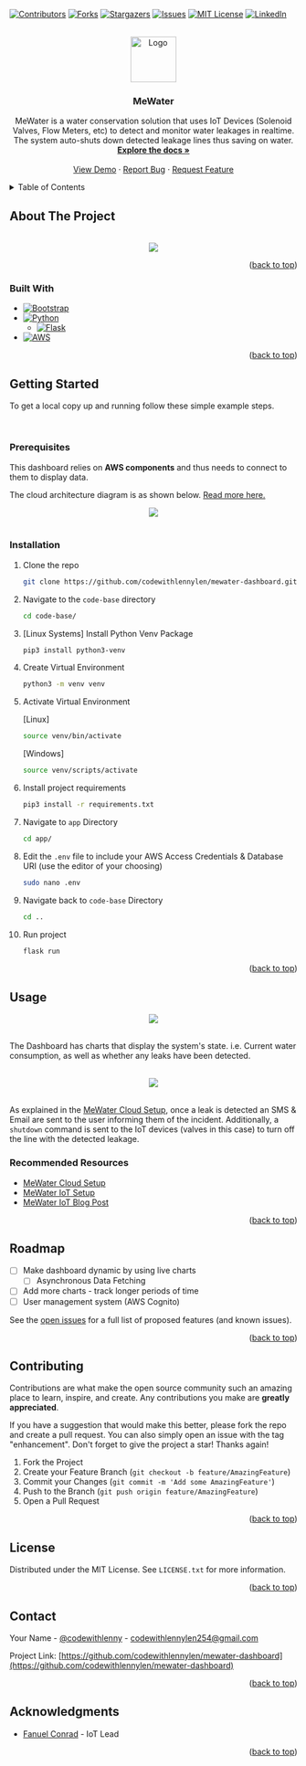 <!-- Improved compatibility of back to top link: See: https://github.com/othneildrew/Best-README-Template/pull/73 -->
<a name="readme-top"></a>
<!--
*** Thanks for checking out the Best-README-Template. If you have a suggestion
*** that would make this better, please fork the repo and create a pull request
*** or simply open an issue with the tag "enhancement".
*** Don't forget to give the project a star!
*** Thanks again! Now go create something AMAZING! :D
-->

<!-- PROJECT SHIELDS -->
<!--
*** I'm using markdown "reference style" links for readability.
*** Reference links are enclosed in brackets [ ] instead of parentheses ( ).
*** See the bottom of this document for the declaration of the reference variables
*** for contributors-url, forks-url, etc. This is an optional, concise syntax you may use.
*** https://www.markdownguide.org/basic-syntax/#reference-style-links
-->
[![Contributors][contributors-shield]][contributors-url]
[![Forks][forks-shield]][forks-url]
[![Stargazers][stars-shield]][stars-url]
[![Issues][issues-shield]][issues-url]
[![MIT License][license-shield]][license-url]
[![LinkedIn][linkedin-shield]][linkedin-url]

<!-- PROJECT LOGO -->
<br />
<div align="center">
  <a href="https://github.com/codewithlennylen/mewater-dashboard">
    <img src="web-app-snaps/favicon.png" alt="Logo" width="80" height="80">
  </a>

<h3 align="center">MeWater</h3>

  <p align="center">
    MeWater is a water conservation solution that uses IoT Devices (Solenoid Valves, Flow Meters, etc) to detect and monitor water leakages in realtime. The system auto-shuts down detected leakage lines thus saving on water.
    <br />
    <a href="https://github.com/codewithlennylen/mewater-dashboard"><strong>Explore the docs »</strong></a>
    <br />
    <br />
    <a href="https://github.com/codewithlennylen/mewater-dashboard">View Demo</a>
    ·
    <a href="https://github.com/codewithlennylen/mewater-dashboard/issues">Report Bug</a>
    ·
    <a href="https://github.com/codewithlennylen/mewater-dashboard/issues">Request Feature</a>
  </p>
</div>

<!-- TABLE OF CONTENTS -->
<details>
  <summary>Table of Contents</summary>
  <ol>
    <li>
      <a href="#about-the-project">About The Project</a>
      <ul>
        <li><a href="#built-with">Built With</a></li>
      </ul>
    </li>
    <li>
      <a href="#getting-started">Getting Started</a>
      <ul>
        <li><a href="#prerequisites">Prerequisites</a></li>
        <li><a href="#installation">Installation</a></li>
      </ul>
    </li>
    <li><a href="#usage">Usage</a></li>
    <li><a href="#roadmap">Roadmap</a></li>
    <li><a href="#contributing">Contributing</a></li>
    <li><a href="#license">License</a></li>
    <li><a href="#contact">Contact</a></li>
    <li><a href="#acknowledgments">Acknowledgments</a></li>
  </ol>
</details>

<!-- ABOUT THE PROJECT -->
## About The Project

<br/>

<div align="center">
  <a href="https://github.com/codewithlennylen/mewater-dashboard">
    <img src="web-app-snaps/MeWater Dashboard Main.png">
  </a>
</div>

<p align="right">(<a href="#readme-top">back to top</a>)</p>

### Built With

* [![Bootstrap][Bootstrap.com]][Bootstrap-url]
* [![Python][Python]][Python-url]
  * [![Flask][Flask]][flask-url]
* [![AWS][AWS]][aws-url]

<p align="right">(<a href="#readme-top">back to top</a>)</p>

<!-- GETTING STARTED -->
## Getting Started

To get a local copy up and running follow these simple example steps.

<br/>

### Prerequisites

This dashboard relies on **AWS components** and thus needs to connect to them to display data.

The cloud architecture diagram is as shown below. [Read more here.](https://github.com/codewithlennylen/mewater-cloud)

<div align="center">
  <a href="https://github.com/codewithlennylen/mewater-cloud">
    <img src="web-app-snaps/mewater-aws-data-pipeline.png">
  </a>
</div>

<br/>

### Installation

1. Clone the repo

   ```sh
   git clone https://github.com/codewithlennylen/mewater-dashboard.git
   ```

2. Navigate to the `code-base` directory

   ```sh
   cd code-base/
   ```

3. [Linux Systems] Install Python Venv Package

   ```sh
   pip3 install python3-venv
   ```

4. Create Virtual Environment

   ```sh
   python3 -m venv venv
   ```

5. Activate Virtual Environment

   \[Linux]
   ```sh
   source venv/bin/activate
   ```
   \[Windows]
    ```sh
   source venv/scripts/activate
   ```
   
5. Install project requirements

   ```sh
   pip3 install -r requirements.txt
   ```

5. Navigate to `app` Directory

   ```sh
   cd app/
   ```

6. Edit the `.env` file to include your AWS Access Credentials & Database URI (use the editor of your choosing)

   ```sh
   sudo nano .env
   ```

7. Navigate back to `code-base` Directory

   ```sh
   cd ..
   ```

8. Run project

   ```sh
   flask run
   ```

<p align="right">(<a href="#readme-top">back to top</a>)</p>

<!-- USAGE EXAMPLES -->
## Usage

<div align="center">
  <a href="https://github.com/codewithlennylen/mewater-dashboard">
    <img src="web-app-snaps/MeWater Dashboard Main.png">
  </a>
</div>

<br/>

The Dashboard has charts that display the system's state. i.e. Current water consumption, as well as whether any leaks have been detected.

<br/>

<div align="center">
  <a href="https://github.com/codewithlennylen/mewater-dashboard">
    <img src="web-app-snaps/MeWater Dashboard Leak.png">
  </a>
</div>

<br/>

As explained in the [MeWater Cloud Setup](https://github.com/codewithlennylen/mewater-cloud), once a leak is detected an SMS & Email are sent to the user informing them of the incident. Additionally, a `shutdown` command is sent to the IoT devices (valves in this case) to turn off the line with the detected leakage.

### Recommended Resources

* [MeWater Cloud Setup](https://github.com/codewithlennylen/mewater-cloud)
* [MeWater IoT Setup](https://github.com/FanuelConrad/MeWater)
* [MeWater IoT Blog Post](https://fanuelconrad.hashnode.dev/mewater-part-1)

<p align="right">(<a href="#readme-top">back to top</a>)</p>

<!-- ROADMAP -->
## Roadmap

* [ ] Make dashboard dynamic by using live charts
  * [ ] Asynchronous Data Fetching
* [ ] Add more charts - track longer periods of time
* [ ] User management system (AWS Cognito)

See the [open issues](https://github.com/codewithlennylen/mewater-dashboard/issues) for a full list of proposed features (and known issues).

<p align="right">(<a href="#readme-top">back to top</a>)</p>

<!-- CONTRIBUTING -->
## Contributing

Contributions are what make the open source community such an amazing place to learn, inspire, and create. Any contributions you make are **greatly appreciated**.

If you have a suggestion that would make this better, please fork the repo and create a pull request. You can also simply open an issue with the tag "enhancement".
Don't forget to give the project a star! Thanks again!

1. Fork the Project
2. Create your Feature Branch (`git checkout -b feature/AmazingFeature`)
3. Commit your Changes (`git commit -m 'Add some AmazingFeature'`)
4. Push to the Branch (`git push origin feature/AmazingFeature`)
5. Open a Pull Request

<p align="right">(<a href="#readme-top">back to top</a>)</p>

<!-- LICENSE -->
## License

Distributed under the MIT License. See `LICENSE.txt` for more information.

<p align="right">(<a href="#readme-top">back to top</a>)</p>

<!-- CONTACT -->
## Contact

Your Name - [@codewithlenny](https://twitter.com/codewithlenny) - codewithlennylen254@gmail.com

Project Link: [https://github.com/codewithlennylen/mewater-dashboard](https://github.com/codewithlennylen/mewater-dashboard)

<p align="right">(<a href="#readme-top">back to top</a>)</p>

<!-- ACKNOWLEDGMENTS -->
## Acknowledgments

* [Fanuel Conrad](https://github.com/FanuelConrad) - IoT Lead

<p align="right">(<a href="#readme-top">back to top</a>)</p>

<!-- MARKDOWN LINKS & IMAGES -->
<!-- https://www.markdownguide.org/basic-syntax/#reference-style-links -->
[contributors-shield]: https://img.shields.io/github/contributors/codewithlennylen/mewater-dashboard.svg?style=for-the-badge
[contributors-url]: https://github.com/codewithlennylen/mewater-dashboard/graphs/contributors
[forks-shield]: https://img.shields.io/github/forks/codewithlennylen/mewater-dashboard.svg?style=for-the-badge
[forks-url]: https://github.com/codewithlennylen/mewater-dashboard/network/members
[stars-shield]: https://img.shields.io/github/stars/codewithlennylen/mewater-dashboard.svg?style=for-the-badge
[stars-url]: https://github.com/codewithlennylen/mewater-dashboard/stargazers
[issues-shield]: https://img.shields.io/github/issues/codewithlennylen/mewater-dashboard.svg?style=for-the-badge
[issues-url]: https://github.com/codewithlennylen/mewater-dashboard/issues
[license-shield]: https://img.shields.io/github/license/codewithlennylen/mewater-dashboard.svg?style=for-the-badge
[license-url]: https://github.com/codewithlennylen/mewater-dashboard/LICENSE
[linkedin-shield]: https://img.shields.io/badge/-LinkedIn-black.svg?style=for-the-badge&logo=linkedin&colorB=555
[linkedin-url]: https://linkedin.com/in/lenny-nganga-wanjiru
[Bootstrap.com]: https://img.shields.io/badge/Bootstrap-563D7C?style=for-the-badge&logo=bootstrap&logoColor=white
[Bootstrap-url]: https://getbootstrap.com
[Flask]: https://img.shields.io/badge/Flask-000000?style=for-the-badge&logo=flask&logoColor=white
[flask-url]: https://flask.palletsprojects.com/en/2.2.x/
[AWS]: https://img.shields.io/badge/Amazon_AWS-FF9900?style=for-the-badge&logo=amazonaws&logoColor=white
[aws-url]: https://aws.amazon.com/
[Python]: https://img.shields.io/badge/Python-3776AB?style=for-the-badge&logo=python&logoColor=white
[Python-url]: https://www.python.org/
